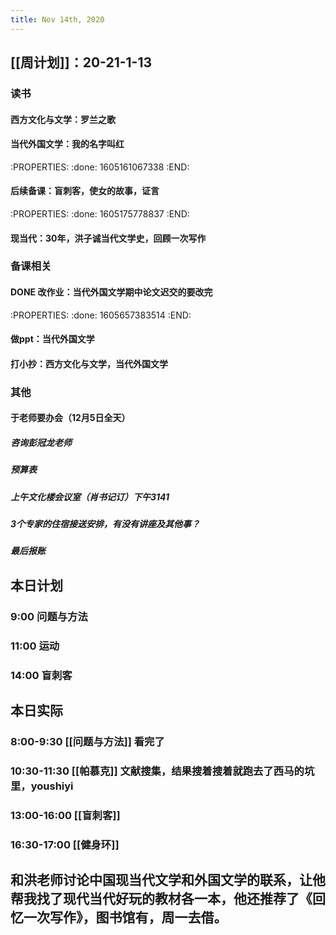 ```yaml
---
title: Nov 14th, 2020
---
```


## [[周计划]]：20-21-1-13
### 读书
#### 西方文化与文学：罗兰之歌
#### 当代外国文学：我的名字叫红
:PROPERTIES:
:done: 1605161067338
:END:
#### 后续备课：盲刺客，使女的故事，证言
:PROPERTIES:
:done: 1605175778837
:END:
#### 现当代：30年，洪子诚当代文学史，回顾一次写作
### 备课相关
#### DONE 改作业：当代外国文学期中论文迟交的要改完
:PROPERTIES:
:done: 1605657383514
:END:
#### 做ppt：当代外国文学
#### 打小抄：西方文化与文学，当代外国文学
### 其他
#### 于老师要办会（12月5日全天）
##### 咨询彭冠龙老师
##### 预算表
##### 上午文化楼会议室（肖书记订）下午3141
##### 3个专家的住宿接送安排，有没有讲座及其他事？
##### 最后报账
##
## 本日计划
### 9:00 问题与方法
### 11:00 运动
### 14:00 盲刺客
## 本日实际
### 8:00-9:30 [[问题与方法]] 看完了
### 10:30-11:30 [[帕慕克]] 文献搜集，结果搜着搜着就跑去了西马的坑里，youshiyi
### 13:00-16:00 [[盲刺客]]
### 16:30-17:00 [[健身环]]
## 和洪老师讨论中国现当代文学和外国文学的联系，让他帮我找了现代当代好玩的教材各一本，他还推荐了《回忆一次写作》，图书馆有，周一去借。
